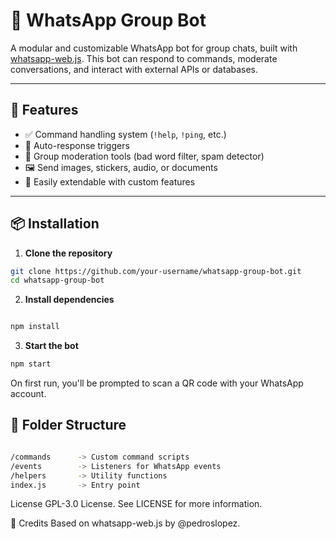 # 🤖 WhatsApp Group Bot

A modular and customizable WhatsApp bot for group chats, built with [whatsapp-web.js](https://github.com/pedroslopez/whatsapp-web.js). This bot can respond to commands, moderate conversations, and interact with external APIs or databases.

---

## 🚀 Features

- ✅ Command handling system (`!help`, `!ping`, etc.)
- 🧠 Auto-response triggers
- 👮 Group moderation tools (bad word filter, spam detector)
- 🖼️ Send images, stickers, audio, or documents
- 🔧 Easily extendable with custom features

---

## 📦 Installation

1. **Clone the repository**

```bash
git clone https://github.com/your-username/whatsapp-group-bot.git
cd whatsapp-group-bot
```

2. **Install dependencies**

```bash

npm install
```

3. **Start the bot**

```bash
npm start
```
On first run, you'll be prompted to scan a QR code with your WhatsApp account.


## 📁 Folder Structure

```bash

/commands      -> Custom command scripts
/events        -> Listeners for WhatsApp events
/helpers       -> Utility functions
index.js       -> Entry point
```

License
GPL-3.0 License. See LICENSE for more information.

🙌 Credits
Based on whatsapp-web.js by @pedroslopez.

